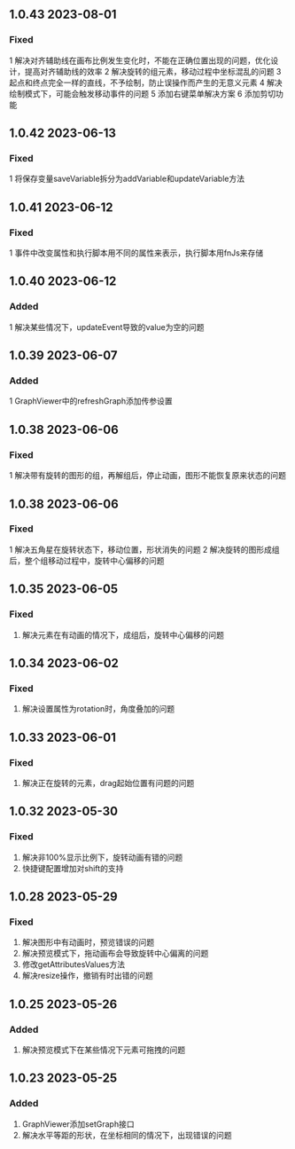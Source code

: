 ## 1.0.43 2023-08-01
### Fixed 
1 解决对齐辅助线在画布比例发生变化时，不能在正确位置出现的问题，优化设计，提高对齐辅助线的效率
2 解决旋转的组元素，移动过程中坐标混乱的问题
3 起点和终点完全一样的直线，不予绘制，防止误操作而产生的无意义元素
4 解决绘制模式下，可能会触发移动事件的问题
5 添加右键菜单解决方案
6 添加剪切功能


## 1.0.42  2023-06-13
### Fixed 
1 将保存变量saveVariable拆分为addVariable和updateVariable方法

## 1.0.41  2023-06-12
### Fixed 
1 事件中改变属性和执行脚本用不同的属性来表示，执行脚本用fnJs来存储

## 1.0.40  2023-06-12
### Added 
1 解决某些情况下，updateEvent导致的value为空的问题

## 1.0.39  2023-06-07
### Added 
1 GraphViewer中的refreshGraph添加传参设置

## 1.0.38  2023-06-06
### Fixed 
1 解决带有旋转的图形的组，再解组后，停止动画，图形不能恢复原来状态的问题

## 1.0.38  2023-06-06
### Fixed 
1 解决五角星在旋转状态下，移动位置，形状消失的问题
2 解决旋转的图形成组后，整个组移动过程中，旋转中心偏移的问题

## 1.0.35  2023-06-05
### Fixed 
1. 解决元素在有动画的情况下，成组后，旋转中心偏移的问题

## 1.0.34  2023-06-02
### Fixed 
1. 解决设置属性为rotation时，角度叠加的问题

## 1.0.33  2023-06-01
### Fixed 
1. 解决正在旋转的元素，drag起始位置有问题的问题

## 1.0.32  2023-05-30
### Fixed  
1. 解决非100%显示比例下，旋转动画有错的问题
2. 快捷键配置增加对shift的支持

## 1.0.28  2023-05-29
### Fixed  
1. 解决图形中有动画时，预览错误的问题
2. 解决预览模式下，拖动画布会导致旋转中心偏离的问题
3. 修改getAttributesValues方法
4. 解决resize操作，撤销有时出错的问题

## 1.0.25  2023-05-26
### Added  
1. 解决预览模式下在某些情况下元素可拖拽的问题

## 1.0.23  2023-05-25
### Added  
1. GraphViewer添加setGraph接口  
2. 解决水平等距的形状，在坐标相同的情况下，出现错误的问题  



